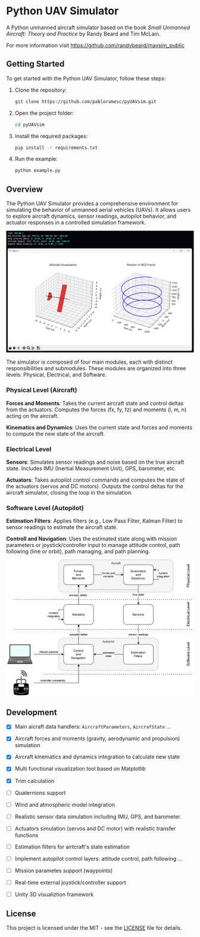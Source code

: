 # Python UAV Simulator
A Python unmanned aircraft simulator based on the book *Small Unmanned Aircraft: Theory and Practice* by Randy Beard and Tim McLain.

For more information visit https://github.com/randybeard/mavsim_public

## Getting Started

To get started with the Python UAV Simulator, follow these steps:

1. Clone the repository:
   ```bash
   git clone https://github.com/pabloramesc/pyUAVsim.git
   ```

2. Open the project folder:
   ```bash
   cd pyUAVsim
   ```

3. Install the required packages:
   ```bash
   pip install -r requirements.txt
   ```

4. Run the example:
   ```bash
   python example.py
   ```
   
## Overview
The Python UAV Simulator provides a comprehensive environment for simulating the behavior of unmanned aerial vehicles (UAVs). It allows users to explore aircraft dynamics, sensor readings, autopilot behavior, and actuator responses in a controlled simulation framework.

![](pics/screenshot_01.png)

The simulator is composed of four main modules, each with distinct responsibilities and submodules. These modules are organized into three levels: Physical, Electrical, and Software.

### Physical Level (Aircraft)
**Forces and Moments**:
Takes the current aircraft state and control deltas from the actuators.
Computes the forces (fx, fy, fz) and moments (l, m, n) acting on the aircraft.

**Kinematics and Dynamics**:
Uses the current state and forces and moments to compute the new state of the aircraft.

### Electrical Level
**Sensors**:
Simulates sensor readings and noise based on the true aircraft state.
Includes IMU (Inertial Measurement Unit), GPS, barometer, etc.

**Actuators**:
Takes autopilot control commands and computes the state of the actuators (servos and DC motors).
Outputs the control deltas for the aircraft simulator, closing the loop in the simulation.

### Software Level (Autopilot)
**Estimation Filters**:
Applies filters (e.g., Low Pass Filter, Kalman Filter) to sensor readings to estimate the aircraft state.

**Controll and Navigation**:
Uses the estimated state along with mission parameters or joystick/controller input to manage attitude control, path following (line or orbit), path managing, and path planning.

![](pics/diagram.png)

## Development

- [x] Main aicraft data handlers: `AircraftParameters`, `AircrafState` ...
- [x] Aircraft forces and moments (gravity, aerodynamic and propulsion) simulation
- [x] Aircraft kinematics and dynamics integration to calculate new state
- [x] Multi functional visualization tool based on Matplotlib
- [x] Trim calculation
- [ ] Quaternions support
- [ ] Wind and atmospheric model integration
- [ ] Realistic sensor data simulation including IMU, GPS, and barometer.
- [ ] Actuators simulation (servos and DC motor) with realistic transfer functions
- [ ] Estimation filters for airtcraft's state estimation
- [ ] Implement autopilot control layers: attitude control, path following ...
- [ ] Mission parametes support (waypoints)
- [ ] Real-time external joystick/controller support
- [ ] Unity 3D visualiztion framework 



## License

This project is licensed under the MIT - see the [LICENSE](LICENSE) file for details.
